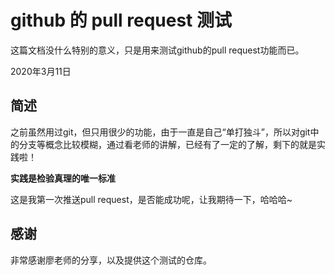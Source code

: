 # github 的 pull request 测试

这篇文档没什么特别的意义，只是用来测试github的pull request功能而已。

2020年3月11日

## 简述

之前虽然用过git，但只用很少的功能，由于一直是自己“单打独斗”，所以对git中的分支等概念比较模糊，通过看老师的讲解，已经有了一定的了解，剩下的就是实践啦！

**实践是检验真理的唯一标准**

这是我第一次推送pull request，是否能成功呢，让我期待一下，哈哈哈~

## 感谢

非常感谢廖老师的分享，以及提供这个测试的仓库。
